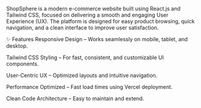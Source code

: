 ShopSphere is a modern e-commerce website built using React.js and Tailwind CSS, focused on delivering a smooth and engaging User Experience (UX).
The platform is designed for easy product browsing, quick navigation, and a clean interface to improve user satisfaction.

✨ Features
Responsive Design – Works seamlessly on mobile, tablet, and desktop.

Tailwind CSS Styling – For fast, consistent, and customizable UI components.

User-Centric UX – Optimized layouts and intuitive navigation.

Performance Optimized – Fast load times using Vercel deployment.

Clean Code Architecture – Easy to maintain and extend.
